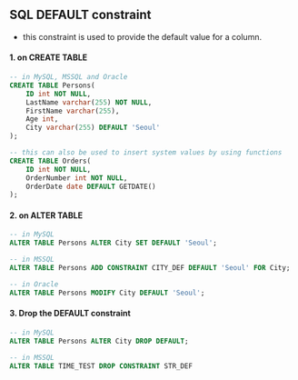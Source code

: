 ## SQL DEFAULT constraint

- this constraint is used to provide the default value for a column.



#### 1. on CREATE TABLE

```sql
-- in MySQL, MSSQL and Oracle
CREATE TABLE Persons(
	ID int NOT NULL,
    LastName varchar(255) NOT NULL,
    FirstName varchar(255),
    Age int, 
    City varchar(255) DEFAULT 'Seoul'
);

-- this can also be used to insert system values by using functions
CREATE TABLE Orders(
	ID int NOT NULL,
    OrderNumber int NOT NULL,
    OrderDate date DEFAULT GETDATE()
);
```



#### 2. on ALTER TABLE

```sql
-- in MySQL
ALTER TABLE Persons ALTER City SET DEFAULT 'Seoul';

-- in MSSQL
ALTER TABLE Persons ADD CONSTRAINT CITY_DEF DEFAULT 'Seoul' FOR City;

-- in Oracle
ALTER TABLE Persons MODIFY City DEFAULT 'Seoul';
```



#### 3. Drop the DEFAULT constraint

```sql
-- in MySQL
ALTER TABLE Persons ALTER City DROP DEFAULT;

-- in MSSQL
ALTER TABLE TIME_TEST DROP CONSTRAINT STR_DEF
```

